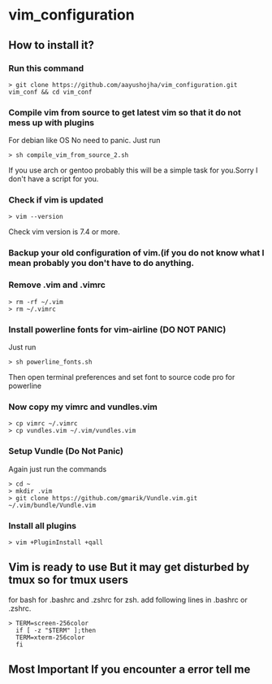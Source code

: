 # vim_configuration

## How to install it?

### Run this command

    > git clone https://github.com/aayushojha/vim_configuration.git vim_conf && cd vim_conf


### Compile vim from source to get latest vim so that it do not mess up with plugins

For debian like OS No need to panic. Just run

    > sh compile_vim_from_source_2.sh

If you use arch or gentoo probably this will be a simple task for you.Sorry I don't have a script for you.

### Check if vim is updated

    > vim --version

Check vim version is 7.4 or more.

### Backup your old configuration of vim.(if you do not know what I mean probably you don't have to do anything.

### Remove .vim and .vimrc

    > rm -rf ~/.vim
    > rm ~/.vimrc

### Install powerline fonts for vim-airline (DO NOT PANIC)

Just run

    > sh powerline_fonts.sh

Then open terminal preferences and set font to source code pro for powerline

### Now copy my vimrc and vundles.vim

    > cp vimrc ~/.vimrc
    > cp vundles.vim ~/.vim/vundles.vim

### Setup Vundle (Do Not Panic)
Again just run the commands

    > cd ~
    > mkdir .vim
    > git clone https://github.com/gmarik/Vundle.vim.git ~/.vim/bundle/Vundle.vim

### Install all plugins

    > vim +PluginInstall +qall

## Vim is ready to use But it may get disturbed by tmux so for tmux users

for bash for .bashrc and .zshrc for zsh.
add following lines in .bashrc or .zshrc.

    > TERM=screen-256color
      if [ -z "$TERM" ];then
      TERM=xterm-256color
      fi

## Most Important If you encounter a error tell me
